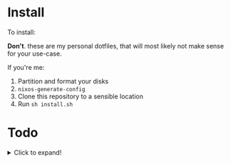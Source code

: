 # Install

To install:

**Don't**. these are my personal dotfiles, that will most likely not make sense for your use-case.

If you're me:

1. Partition and format your disks
2. `nixos-generate-config`
3. Clone this repository to a sensible location
4. Run `sh install.sh`

# Todo

<details>
  <summary>Click to expand!</summary>

  ## Options
  
  - [x] doas instead of sudo
  - [x] pipewire instead of pulseaudio
  - [x] packages from unstable channel
  - [x] dotfiles-management with home-manager
  - [x] correct keyboard-model and locales
  - [x] configuration.nix with symlink (superseeded by setup-script)
  - [ ] (btrfs-partition)
  - [x] Configure Bluetooth
  - [ ] ~~Docker~~ Podman for container-management
  - [ ] Make setup modular, so that multiple machines can use the same preconfigured options (`common.nix` + conditional import, based on hostname or something like that)
  - [ ] Don't commit `hardware.nix`!
  - [ ] Write setup-script
  
  ## Window Managers
  
  ### KDE
  
  - [x] Windows-tiling script
  - [x] no titlebar, when maximized
  - [ ] hello window decorations
  
  ### dwm
  
  - [ ] Build own nix-package
  
  ## Packages
  
  - [x] spotify
  - [x] vs-code
  - [ ] openvpn
  - [ ] intellij-idea
  - [x] nvim-nightly
  - [x] go
  - [x] rust

  ### Neovim

  - [ ] Migrate init.vim to home-manager
</details>
